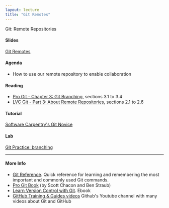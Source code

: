 ```yaml
---
layout: lecture
title: "Git Remotes"
---
```


<p class="message">
  Git: Remote Repositories
</p>

<h4>
	<span class="fa fa-picture-o fa-lg main-list-item-icon"></span>
	Slides
</h4>

<a href="https://docs.google.com/presentation/d/1HY4ulHzPNsyto-uY_BpjM5XPR9gA55-Q37IIsTrZGQA/pub?start=false&loop=false&delayms=3000" target="_blank">Git Remotes</a>

<h4>
	<span class="fa fa-bars fa-lg main-list-item-icon"></span>
	Agenda
</h4>

- How to use our remote repository to enable collaboration


<h4>
	<span class="fa fa-book fa-lg main-list-item-icon"></span>
	Reading
</h4>

- [Pro Git - Chapter 3: Git Branching](https://git-scm.com/book/en/v2/Getting-Started-About-Version-Control), sections 3.1 to 3.4
- [LVC Git - Part 3: About Remote Repositories](http://www.git-tower.com/learn/git/ebook/command-line/remote-repositories/introduction#start), sections 2.1 to 2.6

<h4>
	<span class="fa fa-code fa-lg main-list-item-icon"></span>
	Tutorial
</h4>

<a href="http://swcarpentry.github.io/git-novice/index.html" target="_blank">Software Carpentry's Git Novice</a>


<h4>
	<span class="fa fa-flask fa-lg main-list-item-icon"></span>
	Lab
</h4>
<a href="https://github.com/gastonstat/stat259/blob/gh-pages/tutorials/git-branching.md" target="_blank">Git Practice: branching</a>

------


<h4>
	<span class="fa fa-info-circle fa-lg main-list-item-icon"></span>
	More Info
</h4>

- [Git Reference](http://gitref.org/index.html). Quick reference for learning and remembering the most important and commonly used Git commands.
- [Pro Git Book](https://git-scm.com/book/en/v2) (by Scott Chacon and Ben Straub)
- [Learn Version Control with Git](http://www.git-tower.com/learn/git/ebook/command-line/introduction). Ebook 
- [GitHub Training & Guides videos](https://www.youtube.com/channel/UCP7RrmoueENv9TZts3HXXtw) Github's Youtube channel with many videos about Git and GitHub

